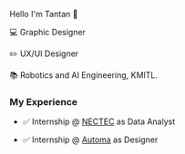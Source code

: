 Hello I'm Tantan 🤩 

💻 Graphic Designer

✏️ UX/UI Designer

📚 Robotics and AI Engineering, KMITL.

### My Experience

* ✅ Internship @ [NECTEC](https://www.nectec.or.th/) as Data Analyst

* ✅ Internship @ [Automa](https://automarobotics.wixsite.com/zoocial?fbclid=IwAR0AzYKC6Bi59RgPZ3o1NmfxPP_eRI4exxg1BzLnL3z_nCw618XfQAsbvIk) as Designer
